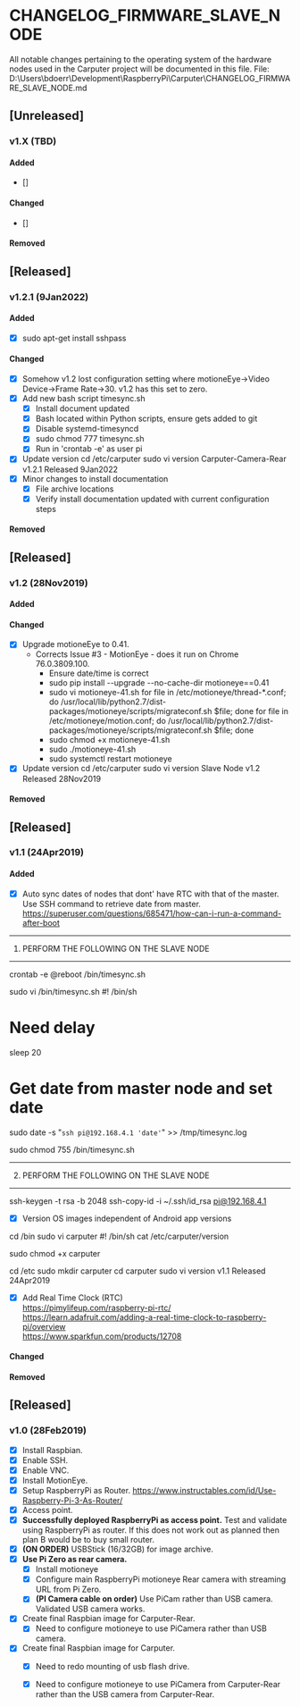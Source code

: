 # CHANGELOG_FIRMWARE_SLAVE_NODE
All notable changes pertaining to the operating system of the hardware nodes used in the Carputer project will be documented in this file.
File:  D:\Users\bdoerr\Development\RaspberryPi\Carputer\CHANGELOG_FIRMWARE_SLAVE_NODE.md


## [Unreleased]
### v1.X (TBD) 
#### Added
- [] 
#### Changed
- []  
#### Removed


## [Released]
### v1.2.1 (9Jan2022) 
#### Added 
- [x] sudo apt-get install sshpass
#### Changed  
- [x]  Somehow v1.2 lost configuration setting where motioneEye->Video Device->Frame Rate->30.  v1.2 has this set to zero.
- [x]  Add new bash script timesync.sh
    - [x] Install document updated
    - [x] Bash located within Python scripts, ensure gets added to git
    - [x] Disable systemd-timesyncd
    - [x] sudo chmod 777 timesync.sh
    - [x] Run in 'crontab -e' as user pi 
- [x] Update version
    cd /etc/carputer
    sudo vi version
    Carputer-Camera-Rear
    v1.2.1
    Released 9Jan2022  
- [x] Minor changes to install documentation 
    - [x] File archive locations
    - [x] Verify install documentation updated with current configuration steps
#### Removed


## [Released]
### v1.2 (28Nov2019)
#### Added
#### Changed
- [x] Upgrade motioneEye to 0.41.
    - Corrects Issue #3 - MotionEye - does it run on Chrome 76.0.3809.100.
        - Ensure date/time is correct
        - sudo pip install --upgrade --no-cache-dir motioneye==0.41
        - sudo vi motioneye-41.sh
            for file in /etc/motioneye/thread-*.conf; 
            do /usr/local/lib/python2.7/dist-packages/motioneye/scripts/migrateconf.sh $file; 
            done
            for file in /etc/motioneye/motion.conf; 
            do /usr/local/lib/python2.7/dist-packages/motioneye/scripts/migrateconf.sh $file; 
            done
        - sudo chmod +x motioneye-41.sh
        - sudo ./motioneye-41.sh        
        - sudo systemctl restart motioneye
- [x] Update version
    cd /etc/carputer
    sudo vi version
    Slave Node
    v1.2
    Released 28Nov2019      
#### Removed


## [Released]
### v1.1 (24Apr2019)
#### Added
- [x]  Auto sync dates of nodes that dont' have RTC with that of the master.  
        Use SSH command to retrieve date from master.  
        https://superuser.com/questions/685471/how-can-i-run-a-command-after-boot  
        
-------------------------------------------
1.  PERFORM THE FOLLOWING ON THE SLAVE NODE
-------------------------------------------
        
crontab -e
@reboot /bin/timesync.sh

sudo vi /bin/timesync.sh
#! /bin/sh

# Need delay
sleep 20

# Get date from master node and set date
sudo date -s "`ssh pi@192.168.4.1 'date'`" >> /tmp/timesync.log  

sudo chmod 755  /bin/timesync.sh

-------------------------------------------
2. PERFORM THE FOLLOWING ON THE SLAVE NODE
-------------------------------------------

ssh-keygen -t rsa -b 2048
ssh-copy-id -i ~/.ssh/id_rsa pi@192.168.4.1

- [x]  Version OS images independent of Android app versions

cd /bin
sudo vi carputer
#! /bin/sh
cat /etc/carputer/version

sudo chmod +x carputer


cd /etc
sudo mkdir carputer
cd carputer
sudo vi version
v1.1
Released 24Apr2019

- [x]  Add Real Time Clock (RTC)  
    https://pimylifeup.com/raspberry-pi-rtc/  
    https://learn.adafruit.com/adding-a-real-time-clock-to-raspberry-pi/overview  
    https://www.sparkfun.com/products/12708  
#### Changed
#### Removed


## [Released]
### v1.0 (28Feb2019)
- [x]  Install Raspbian.
- [x]  Enable SSH.
- [x]  Enable VNC.
- [x]  Install MotionEye.
- [x]  Setup RaspberryPi as Router.  https://www.instructables.com/id/Use-Raspberry-Pi-3-As-Router/
  - [x]  Access point.
- [x]  **Successfully deployed RaspberryPi as access point.**  Test and validate using RaspberryPi as router.  If this does not work out as planned then plan B would be to buy small router.
- [x]  **(ON ORDER)**  USBStick (16/32GB) for image archive.
- [x]  **Use Pi Zero as rear camera.**
    - [x] Install motioneye
	- [x] Configure main RaspberryPi motioneye Rear camera with streaming URL from Pi Zero.
	- [x] **(PI Camera cable on order)** Use PiCam rather than USB camera.  Validated USB camera works.  
- [x]  Create final Raspbian image for Carputer-Rear.
	- [x]  Need to configure motioneye to use PiCamera rather than USB camera.
- [x]  Create final Raspbian image for Carputer.
    - [x]  Need to redo mounting of usb flash drive.
	- [x]  Need to configure motioneye to use PiCamera from Carputer-Rear rather than the USB camera from Carputer-Rear.  
	



  
